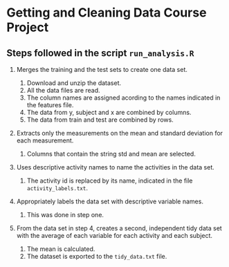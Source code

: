 # Getting and Cleaning Data Course Project

## Steps followed in the script `run_analysis.R`

1. Merges the training and the test sets to create one data set.
   1. Download and unzip the dataset.
   2. All the data files are read.
   3. The column names are assigned acording to the names indicated in the features file.
   4. The data from y, subject and x are combined by columns.
   5. The data from train and test are combined by rows.

2. Extracts only the measurements on the mean and standard deviation for each measurement.
   1. Columns that contain the string std and mean are selected.

3. Uses descriptive activity names to name the activities in the data set.
   1. The activity id is replaced by its name, indicated in the file `activity_labels.txt`.

4. Appropriately labels the data set with descriptive variable names.
   1. This was done in step one.

5. From the data set in step 4, creates a second, independent tidy data set with the average of each variable for each activity and each subject.
   1. The mean is calculated.
   2. The dataset is exported to the `tidy_data.txt` file.